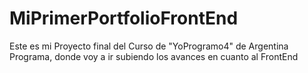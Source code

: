 # MiPrimerPortfolioFrontEnd
Este es mi Proyecto final del Curso de "YoProgramo4" de Argentina Programa, donde voy a ir subiendo los avances en cuanto al FrontEnd
